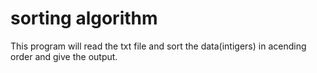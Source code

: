 # sorting algorithm
 
 This program will read the txt file and sort the data(intigers) in acending order and give the output.
